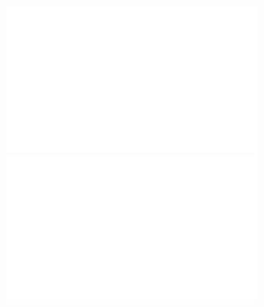 <a href="https://github.com/zomegad/zomegad">
<img src="https://github.com/zomegad/zomegad/blob/master/generated/overview.svg#gh-dark-mode-only" />
<img src="https://github.com/zomegad/zomegad/blob/master/generated/languages.svg#gh-dark-mode-only" />
</a>
